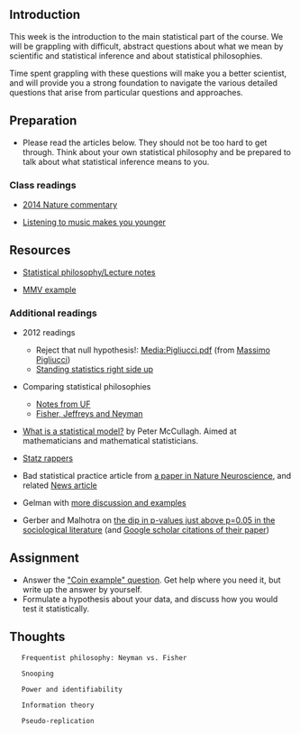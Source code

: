 Introduction
------------

This week is the introduction to the main statistical part of the
course. We will be grappling with difficult, abstract questions about
what we mean by scientific and statistical inference and about
statistical philosophies.

Time spent grappling with these questions will make you a better
scientist, and will provide you a strong foundation to navigate the
various detailed questions that arise from particular questions and
approaches.

Preparation
-----------

-   Please read the articles below. They should not be too hard to
    get through. Think about your own statistical philosophy and be
    prepared to talk about what statistical inference means to you.

### Class readings

-   [2014 Nature
    commentary](http://www.ncbi.nlm.nih.gov/pubmed/24522584)


-   [Listening to music makes you
    younger](http://pss.sagepub.com/content/early/2011/10/17/0956797611417632)

Resources
---------

-   [Statistical philosophy/Lecture
    notes](Statistical_philosophy/Lecture_notes.html)

-   [MMV example](MMV.html)


### Additional readings

-   2012 readings
    -   Reject that null hypothesis!: <Media:Pigliucci.pdf> (from
        [Massimo Pigliucci](http://www.platofootnote.org/))
    -   [Standing statistics right side
        up](http://www.annals.org.libaccess.lib.mcmaster.ca/content/130/12/1019.long)


-   Comparing statistical philosophies
    -   [Notes from
        UF](http://www.biology.ufl.edu/ip/2009Fall/notes/ip-bayes-etc.html)
    -   [Fisher, Jeffreys and
        Neyman](http://citeseerx.ist.psu.edu/viewdoc/download?doi=10.1.1.167.4064&rep=rep1&type=pdf)


-   [What is a statistical model?](http://www.jstor.org/pss/1558705) by
    Peter McCullagh. Aimed at mathematicians and
    mathematical statisticians.


-   [Statz rappers](http://www.youtube.com/watch?v=JS9GmU5hr5w)


-   Bad statistical practice article from [a paper in Nature
    Neuroscience](http://www.nature.com/neuro/journal/v14/n9/full/nn.2886.html),
    and related [News
    article](http://www.guardian.co.uk/commentisfree/2011/sep/09/bad-science-research-error)


-   Gelman with [more discussion and
    examples](http://www.stat.columbia.edu/~gelman/research/published/signif4.pdf)


-   Gerber and Malhotra on [the dip in p-values just above p=0.05 in the
    sociological literature](http://dx.doi.org/10.1177/0049124108318973)
    (and [Google scholar citations of their
    paper](http://scholar.google.ca/scholar?cites=17692360832334906439&as_sdt=2005&sciodt=0,5&hl=en))

Assignment
----------

-   Answer the ["Coin example"
    question](http://lalashan.mcmaster.ca/theobio/bio_708/index.php/Statistical_philosophy/Lecture_notes#The_Bayesian_approach).
    Get help where you need it, but write up the answer by yourself.
-   Formulate a hypothesis about your data, and discuss how you would
    test it statistically.

Thoughts
--------


`   Frequentist philosophy: Neyman vs. Fisher`

`   Snooping`

`   Power and identifiability`

`   Information theory`

`   Pseudo-replication`

